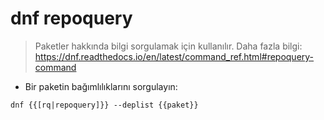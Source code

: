 # dnf repoquery

> Paketler hakkında bilgi sorgulamak için kullanılır.
> Daha fazla bilgi: <https://dnf.readthedocs.io/en/latest/command_ref.html#repoquery-command>

- Bir paketin bağımlılıklarını sorgulayın:

`dnf {{[rq|repoquery]}} --deplist {{paket}}`
